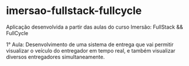 # imersao-fullstack-fullcycle


Aplicação desenvolvida a partir das aulas do curso Imersão: FullStack && FullCycle

1° Aula: Desenvolvimento de uma sistema de entrega que vai permitir visualizar o veículo do entregador em tempo real, e também visualizar diversos entregadores simultaneamente.